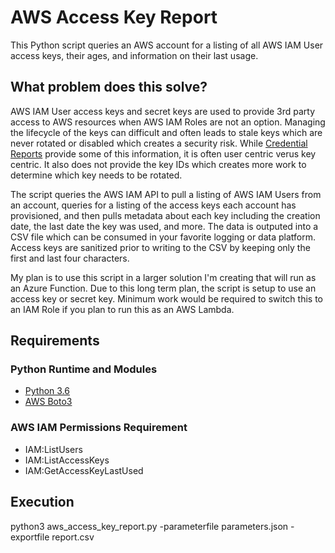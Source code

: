 # AWS Access Key Report
This Python script queries an AWS account for a listing of all AWS IAM User access keys, their ages, and information on their last usage.

## What problem does this solve?
AWS IAM User access keys and secret keys are used to provide 3rd party access to AWS resources when AWS IAM Roles are not an option.  Managing the lifecycle of the keys can difficult and often leads to stale keys which are never rotated or disabled which creates a security risk.  While [Credential Reports](https://docs.aws.amazon.com/IAM/latest/UserGuide/id_credentials_getting-report.html) provide some of this information, it is often user centric verus key centric.  It also does not provide the key IDs which creates more work to determine which key needs to be rotated.

The script queries the AWS IAM API to pull a listing of AWS IAM Users from an account, queries for a listing of the access keys each account has provisioned, and then pulls metadata about each key including the creation date, the last date the key was used, and more.  The data is outputed into a CSV file which can be consumed in your favorite logging or data platform.  Access keys are sanitized prior to writing to the CSV by keeping only the first and last four characters.

My plan is to use this script in a larger solution I'm creating that will run as an Azure Function.  Due to this long term plan, the script is setup to use an access key or secret key.  Minimum work would be required to switch this to an IAM Role if you plan to run this as an AWS Lambda.

## Requirements

### Python Runtime and Modules
* [Python 3.6](https://www.python.org/downloads/release/python-360/)
* [AWS Boto3](https://boto3.amazonaws.com/v1/documentation/api/latest/index.html?id=docs_gateway)

### AWS IAM Permissions Requirement
* IAM:ListUsers
* IAM:ListAccessKeys
* IAM:GetAccessKeyLastUsed

## Execution

python3 aws_access_key_report.py -parameterfile parameters.json -exportfile report.csv
